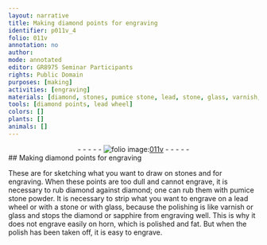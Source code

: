 ```yaml
---
layout: narrative
title: Making diamond points for engraving
identifier: p011v_4
folio: 011v
annotation: no
author:
mode: annotated
editor: GR8975 Seminar Participants
rights: Public Domain
purposes: [making]
activities: [engraving]
materials: [diamond, stones, pumice stone, lead, stone, glass, varnish, sapphire, horn]
tools: [diamond points, lead wheel]
colors: []
plants: []
animals: []
---
```


 <div class="folio" align="center">- - - - - <a href="http://gallica.bnf.fr/ark:/12148/btv1b10500001g/f28.image" target="_blank"><img src="https://cu-mkp.github.io/GR8975-edition/assets/photo-icon.png" alt="folio image: " style="display:inline-block; margin-bottom:-3px;"/>011v</a> - - - - - </div> 
## Making <span class="tool"><span class="material">diamond</span> points</span> for engraving

 
 <span class="activity"></span>  These are for sketching what you want to draw on <span class="material">stones</span> and for engraving. When these points are too dull and cannot engrave, it is necessary to rub <span class="material">diamond</span> against <span class="material">diamond</span>; one can rub them with <span class="material_format"><span class="material">pumice stone</span> powder</span>. It is necessary to strip what you want to engrave on a <span class="tool"><span class="material">lead</span> wheel</span> or with a <span class="material">stone</span> or with <span class="material">glass</span>, because the polishing is like <span class="material">varnish</span> or <span class="material">glass</span> and stops the <span class="material">diamond</span> or <span class="material">sapphire</span> from engraving well. This is why it does not engrave easily on <span class="material">horn</span>, which is polished and fat. But when the polish has been taken off, it is easy to engrave.
 